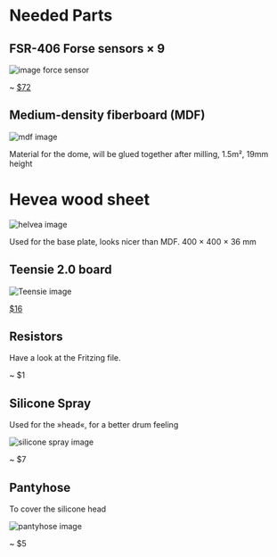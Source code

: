 # Needed Parts

## FSR-406 Forse sensors × 9

![image force sensor](https://www.adafruit.com/images/medium/1075_MED.jpg)

~ [$72](https://www.adafruit.com/products/1075)

## Medium-density fiberboard (MDF)

![mdf image](http://multicamcanada.files.wordpress.com/2011/10/mdfsheets.jpg)

Material for the dome, will be glued together after milling, 1.5m², 19mm height

# Hevea wood sheet

![helvea image](http://www.holzwurm-page.de/files/images/Hevea.jpg)

Used for the base plate, looks nicer than MDF. 400 × 400 × 36 mm

## Teensie 2.0 board

![Teensie image](http://www.pjrc.com/store/teensy_2.jpg)

[$16](http://www.pjrc.com/store/teensy.html)

## Resistors

Have a look at the Fritzing file.

~ $1

## Silicone Spray

Used for the »head«, for a better drum feeling

![silicone spray image](http://www.everfast-species.com/en/trans/catalogue/phototheque/grandes/4635-waterproof-silicon-all-joints-silicone-max.jpg)

~ $7

## Pantyhose

To cover the silicone head

![pantyhose image](http://mea2.img7e.de/images/219/95/burlington-soho-strumpfhose-dunkelbraun-800x1157-1.jpg)

~ $5
